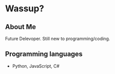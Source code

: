 # Wassup? 



## About Me
Future Delevoper. Still new to programming/coding.

## Programming languages 
*  Python, JavaScript, C#


